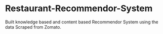 # Restaurant-Recommendor-System
Built knowledge based and content based Recommendor System using the data Scraped from Zomato.
